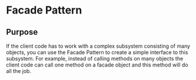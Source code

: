Facade Pattern
==============

Purpose
-------

If the client code has to work with a complex subsystem consisting of many objects, you can use the Facade Pattern to create a simple interface to this subsystem. For example, instead of calling methods on many objects the client code can call one method on a facade object and this method will do all the job.
